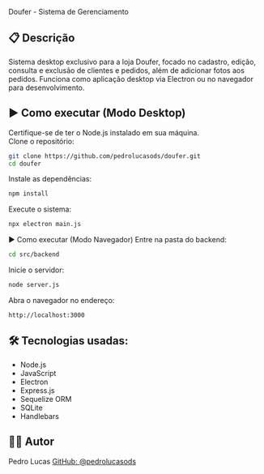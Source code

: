 
Doufer - Sistema de Gerenciamento

## 📋 Descrição  
Sistema desktop exclusivo para a loja Doufer, focado no cadastro, edição, consulta e exclusão de clientes e pedidos, além de adicionar fotos aos pedidos. Funciona como aplicação desktop via Electron ou no navegador para desenvolvimento.

## ▶️ Como executar (Modo Desktop)  
Certifique-se de ter o Node.js instalado em sua máquina.  
Clone o repositório:  
```bash
git clone https://github.com/pedrolucasods/doufer.git
cd doufer
````

Instale as dependências:

```bash
npm install
```

Execute o sistema:

```bash
npx electron main.js
```

▶️ Como executar (Modo Navegador)
Entre na pasta do backend:

```bash
cd src/backend
```

Inicie o servidor:

```bash
node server.js
```

Abra o navegador no endereço:

```
http://localhost:3000
```

## 🛠️ Tecnologias usadas:
- Node.js  
- JavaScript  
- Electron  
- Express.js  
- Sequelize ORM  
- SQLite  
- Handlebars 


## 👨‍💻 Autor
Pedro Lucas
[GitHub: @pedrolucasods](https://github.com/pedrolucasods)



